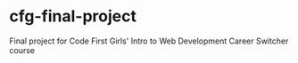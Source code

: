 # cfg-final-project
Final project for Code First Girls' Intro to Web Development Career Switcher course
